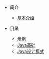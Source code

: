 * 简介
    * [基本介绍](md/README.md)
    
* 目录

    * [示例](md/Demo/README)
    * [Java基础](md/Java/README)
    * [Java设计模式](md/Java23/README)
    
    
    
    

